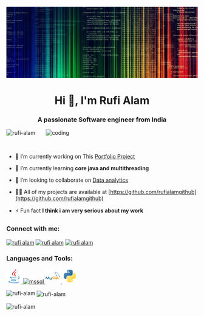 ![logo](https://github.com/rufi-alam/Rufi-Alam/blob/main/pc-code-facebook-cover.jpg)
<h1 align="center">Hi 👋, I'm Rufi Alam</h1>
<h3 align="center">A passionate Software engineer from India</h3>

<img align="right" alt="coding" width="400" src="https://user-images.githubusercontent.com/55389276/140866485-8fb1c876-9a8f-4d6a-98dc-08c4981eaf70.gif">

<p align="left"> <img src="https://komarev.com/ghpvc/?username=rufi-alam&label=Profile%20views&color=0e75b6&style=flat" alt="rufi-alam" /> </p>

<p align="left"> <a href="https://twitter.com/" target="blank"><img src="https://img.shields.io/twitter/follow/?logo=twitter&style=for-the-badge" alt="" /></a> </p>

- 🔭 I’m currently working on This [Portfolio Project](https://github.com/rufialamgithub/SQL-Portfolio-Project-Analytics)

- 🌱 I’m currently learning **core java and multithreading**

- 👯 I’m looking to collaborate on [Data analytics](https://github.com/rufialamgithub/Pandas-project-Data-analysis)

- 👨‍💻 All of my projects are available at [https://github.com/rufialamgithub](https://github.com/rufialamgithub)

- ⚡ Fun fact **I think i am very serious about my work**

<h3 align="left">Connect with me:</h3>
<p align="left">
<a href="https://linkedin.com/in/rufi alam" target="blank"><img align="center" src="https://raw.githubusercontent.com/rahuldkjain/github-profile-readme-generator/master/src/images/icons/Social/linked-in-alt.svg" alt="rufi alam" height="30" width="40" /></a>
<a href="https://fb.com/rufi alam" target="blank"><img align="center" src="https://raw.githubusercontent.com/rahuldkjain/github-profile-readme-generator/master/src/images/icons/Social/facebook.svg" alt="rufi alam" height="30" width="40" /></a>
<a href="https://instagram.com/rufi alam" target="blank"><img align="center" src="https://raw.githubusercontent.com/rahuldkjain/github-profile-readme-generator/master/src/images/icons/Social/instagram.svg" alt="rufi alam" height="30" width="40" /></a>
</p>

<h3 align="left">Languages and Tools:</h3>
<p align="left"> <a href="https://www.java.com" target="_blank" rel="noreferrer"> <img src="https://raw.githubusercontent.com/devicons/devicon/master/icons/java/java-original.svg" alt="java" width="40" height="40"/> </a> <a href="https://www.microsoft.com/en-us/sql-server" target="_blank" rel="noreferrer"> <img src="https://www.svgrepo.com/show/303229/microsoft-sql-server-logo.svg" alt="mssql" width="40" height="40"/> </a> <a href="https://www.mysql.com/" target="_blank" rel="noreferrer"> <img src="https://raw.githubusercontent.com/devicons/devicon/master/icons/mysql/mysql-original-wordmark.svg" alt="mysql" width="40" height="40"/> </a> <a href="https://www.python.org" target="_blank" rel="noreferrer"> <img src="https://raw.githubusercontent.com/devicons/devicon/master/icons/python/python-original.svg" alt="python" width="40" height="40"/> </a> </p>

<p><img align="left" src="https://github-readme-stats.vercel.app/api/top-langs?username=rufi-alam&show_icons=true&locale=en&layout=compact" alt="rufi-alam" /></p>

<p>&nbsp;<img align="center" src="https://github-readme-stats.vercel.app/api?username=rufi-alam&show_icons=true&locale=en" alt="rufi-alam" /></p>

<p><img align="center" src="https://github-readme-streak-stats.herokuapp.com/?user=rufi-alam&" alt="rufi-alam" /></p>
